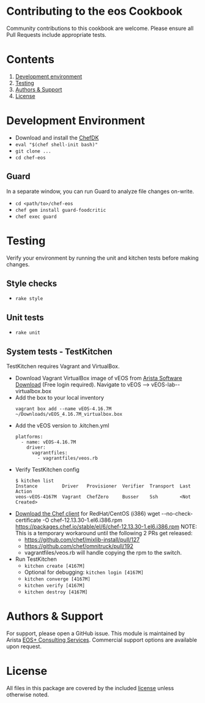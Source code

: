 # Contributing to the eos Cookbook

Community contributions to this cookbook are welcome.   Please ensure all Pull Requests include appropriate tests.

# Contents
1. [Development environment](#development-environment)
2. [Testing](#testing)
3. [Authors & Support](#authors--support)
4. [License](#license)

# Development Environment

- Download and install the [ChefDK](https://downloads.chef.io/chef-dk/)
- `eval "$(chef shell-init bash)"`
- `git clone ...`
- `cd chef-eos`

## Guard

In a separate window, you can run Guard to analyze file changes on-write.

- `cd <path/to>/chef-eos`
- `chef gem install guard-foodcritic`
- `chef exec guard`

# Testing

Verify your environment by running the unit and kitchen tests before making changes.

## Style checks

- `rake style`

## Unit tests

- `rake unit`

## System tests - TestKitchen
  TestKitchen requires Vagrant and VirtualBox.

- Download Vagrant VirtualBox image of vEOS from [Arista Software Download](https://www.arista.com/en/support/software-download) (Free login required).  Navigate to vEOS --> vEOS-lab-<version>-virtualbox.box
- Add the box to your local inventory
  ```
  vagrant box add --name vEOS-4.16.7M ~/Downloads/vEOS_4.16.7M_virtualbox.box
  ```
- Add the vEOS version to .kitchen.yml
  ```
  platforms:
    - name: vEOS-4.16.7M
      driver:
        vagrantfiles:
          - vagrantfiles/veos.rb
  ```
- Verify TestKitchen config
  ```
  $ kitchen list
  Instance         Driver   Provisioner  Verifier  Transport  Last Action
  veos-vEOS-4167M  Vagrant  ChefZero     Busser    Ssh        <Not Created>
  ```
- [Download the Chef client](https://downloads.chef.io/chef-client/redhat/) for RedHat/CentOS (i386)
  wget --no-check-certificate -O chef-12.13.30-1.el6.i386.rpm https://packages.chef.io/stable/el/6/chef-12.13.30-1.el6.i386.rpm
  NOTE: This is a temporary workaround until the following 2 PRs get released:
    - https://github.com/chef/mixlib-install/pull/127
    - https://github.com/chef/omnitruck/pull/192
  - vagrantfiles/veos.rb will handle copying the rpm to the switch.
- Run TestKitchen
  - `kitchen create [4167M]`
  - Optional for debugging: `kitchen login [4167M]`
  - `kitchen converge [4167M]`
  - `kitchen verify [4167M]`
  - `kitchen destroy [4167M]`

# Authors & Support

For support, please open a GitHub issue.  This module is maintained by Arista [EOS+ Consulting Services](mailto://eosplus-dev@arista.com). Commercial support options are available upon request.

# License

All files in this package are covered by the included [license](LICENSE) unless otherwise noted.
